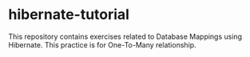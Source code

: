 # hibernate-tutorial
This repository contains exercises related to Database Mappings using Hibernate. 
This practice is for One-To-Many relationship.

